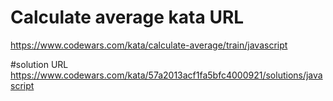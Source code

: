 # Calculate average kata URL
https://www.codewars.com/kata/calculate-average/train/javascript

#solution URL
https://www.codewars.com/kata/57a2013acf1fa5bfc4000921/solutions/javascript